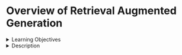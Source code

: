 # Overview of Retrieval Augmented Generation

<details><summary>Learning Objectives</summary>

After completing this activity, participants should be able to:
- Understand Retrieval Augmented Generation (RAG) and its application in NLP tasks.
- Describe key components, advantages, and challenges of RAG.
</details>

<details>

<summary>Description</summary>

Retrieval Augmented Generation(RAG) is a hybrid approach in natural language processing (NLP) that combines elements of information retrieval and text generation. 

In Large Language Models like GPT, the model is limited to its training data. It is not able to answer prompts that is beyond its knowledge. It was difficult to incorporate data that wouldn't typically be available to public, such as business data, because it meant that the AI practitioners would have to finetune the model with additional data, which can be a costly process. RAG bridges this gap by integrating the retrieval based methods with generative methods, resulting in a more robust and flexible system.

In a typical RAG framework, there are two key components: the retrieval model and the generation model. The retrieval model is responsible for selecting relevant information from a pre-existing knowledge base or corpus, typically in the form of documents or passages. This retrieved information serves as a foundation for the subsequent generation step. The generation model, on the other hand, takes the retrieved content and crafts contextually relevant responses or completions.

The strengths of RAG stem from its adept utilization of both retrieval and generation models. Retrieval ensures access to accurate and relevant information, while generation enables adaptive and contextually appropriate responses. This proves especially effective in tasks like question answering, summarization, and content generation, where striking a balance between leveraging existing knowledge and generating novel content is paramount.

However, the implementation of Retrieval Augmented Generation (RAG) introduces its own set of challenges. The seamless integration of retrieval and generation models presents difficulties, and acquiring high-quality datasets for the retrieval component remains a crucial yet challenging task.
</details>